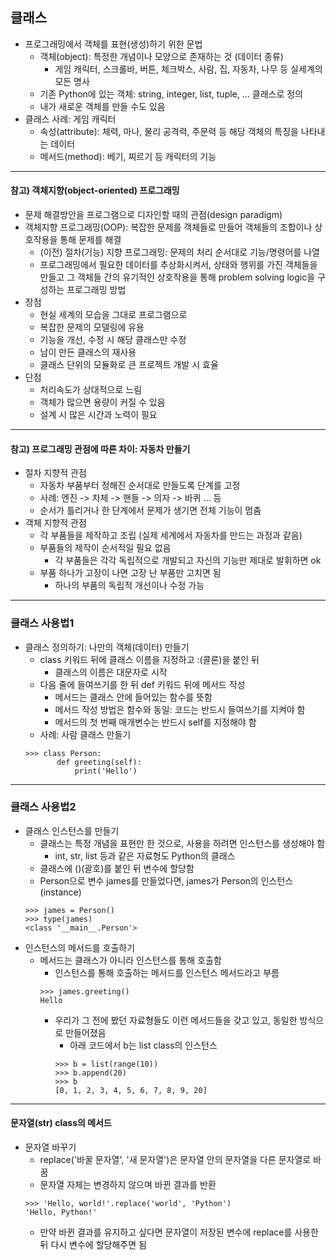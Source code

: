 ## 클래스
   - 프로그래밍에서 객체를 표현(생성)하기 위한 문법
      - 객체(object): 특정한 개념이나 모양으로 존재하는 것 (데이터 종류)
         - 게임 캐릭터, 스크롤바, 버튼, 체크박스, 사람, 집, 자동차, 나무 등 실세계의 모든 명사
      - 기존 Python에 있는 객체: string, integer, list, tuple, ... 클래스로 정의
      - 내가 새로운 객체를 만들 수도 있음
   - 클래스 사례: 게임 캐릭터
      - 속성(attribute): 체력, 마나, 물리 공격력, 주문력 등 해당 객체의 특징을 나타내는 데이터
      - 메서드(method): 베기, 찌르기 등 캐릭터의 기능
---

#### 참고) 객체지향(object-oriented) 프로그래밍
   - 문제 해결방안을 프로그램으로 디자인할 때의 관점(design paradigm)
   - 객체지향 프로그래밍(OOP): 복잡한 문제를 객체들로 만들어 객체들의 조합이나 상호작용을 통해 문제를 해결
      - (이전) 절차(기능) 지향 프로그래밍: 문제의 처리 순서대로 기능/명령어를 나열
      - 프로그래밍에서 필요한 데이터를 추상화시켜서, 상태와 행위를 가진 객체들을 만들고 그 객체들 간의 유기적인 상호작용을 통해 problem solving logic을 구성하는 프로그래밍 방법
   - 장점
      - 현실 세계의 모습을 그대로 프로그램으로
      - 복잡한 문제의 모델링에 유용
      - 기능을 개선, 수정 시 해당 클래스만 수정
      - 남이 만든 클래스의 재사용
      - 클래스 단위의 모듈화로 큰 프로젝트 개발 시 효율
   - 단점
      - 처리속도가 상대적으로 느림
      - 객체가 많으면 용량이 커질 수 있음
      - 설계 시 많은 시간과 노력이 필요
---

#### 참고) 프로그래밍 관점에 따른 차이: 자동차 만들기
   - 절차 지향적 관점
      - 자동차 부품부터 정해진 순서대로 만들도록 단계를 고정
      - 사례: 엔진 -> 차체 -> 핸들 -> 의자 -> 바퀴 ... 등
      - 순서가 틀리거나 한 단계에서 문제가 생기면 전체 기능이 멈춤
   - 객체 지향적 관점
      - 각 부품들을 제작하고 조립 (실제 세계에서 자동차를 만드는 과정과 같음)
      - 부품들의 제작이 순서적일 필요 없음
         - 각 부품들은 각각 독립적으로 개발되고 자신의 기능만 제대로 발휘하면 ok
      - 부품 하나가 고장이 나면 고장 난 부품만 고치면 됨
         - 하나의 부품의 독립적 개선이나 수정 가능
---

### 클래스 사용법1
   - 클래스 정의하기: 나만의 객체(데이터) 만들기
      - class 키워드 뒤에 클래스 이름을 지정하고 :(콜론)을 붙인 뒤
         - 클래스의 이름은 대문자로 시작
      - 다음 줄에 들여쓰기를 한 뒤 def 키워드 뒤에 메서드 작성
         - 메서드는 클래스 안에 들어있는 함수를 뜻함
         - 메서드 작성 방법은 함수와 동일: 코드는 반드시 들여쓰기를 지켜야 함
         - 메서드의 첫 번째 매개변수는 반드시 self를 지정해야 함
      - 사례: 사람 클래스 만들기
      ```
      >>> class Person:
             def greeting(self):
                 print('Hello')
      ```
---

### 클래스 사용법2
   - 클래스 인스턴스를 만들기
      - 클래스는 특정 개념을 표현만 한 것으로, 사용을 하려면 인스턴스를 생성해야 함
         - int, str, list 등과 같은 자료형도 Python의 클래스
      - 클래스에 ()(괄호)를 붙인 뒤 변수에 할당함
      - Person으로 변수 james를 만들었다면, james가 Person의 인스턴스(instance)
      ```
      >>> james = Person()
      >>> type(james)
      <class '__main__.Person'>
      ```
   - 인스턴스의 메서드를 호출하기
      - 메서드는 클래스가 아니라 인스턴스를 통해 호출함
         - 인스턴스를 통해 호출하는 메서드를 인스턴스 메서드라고 부름
         ```
         >>> james.greeting()
         Hello
         ```
         - 우리가 그 전에 봤던 자료형들도 이런 메서드들을 갖고 있고, 동일한 방식으로 만들어졌음
            - 아래 코드에서 b는 list class의 인스턴스
            ```
            >>> b = list(range(10))
            >>> b.append(20)
            >>> b
            [0, 1, 2, 3, 4, 5, 6, 7, 8, 9, 20]
            ```
---

#### 문자열(str) class의 메서드
   - 문자열 바꾸기
      - replace('바꿀 문자열', '새 문자열')은 문자열 안의 문자열을 다른 문자열로 바꿈
      - 문자열 자체는 변경하지 않으며 바뀐 결과를 반환
      ```
      >>> 'Hello, world!'.replace('world', 'Python')
      'Hello, Python!'
      ```
      - 만약 바뀐 결과를 유지하고 싶다면 문자열이 저장된 변수에 replace를 사용한 뒤 다시 변수에 할당해주면 됨
      
   
   
   
   
   
